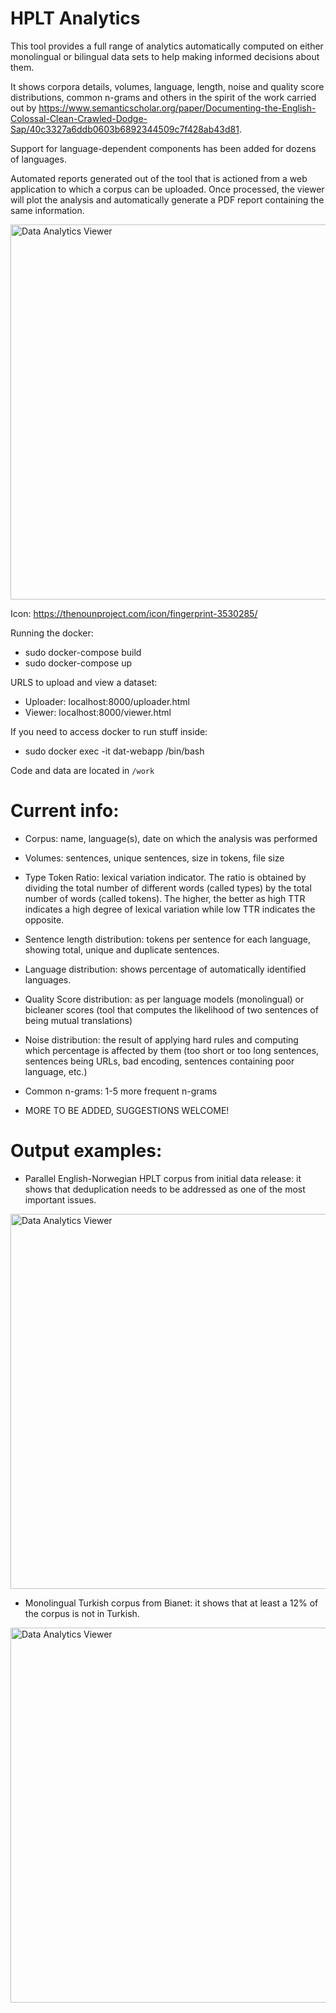 # HPLT Analytics

This tool provides a full range of analytics automatically computed on either monolingual or bilingual data sets to help making informed decisions about them. 

It shows corpora details, volumes, language, length, noise and quality score distributions, common n-grams and others in the spirit of the work carried out by https://www.semanticscholar.org/paper/Documenting-the-English-Colossal-Clean-Crawled-Dodge-Sap/40c3327a6ddb0603b6892344509c7f428ab43d81. 

Support for language-dependent components has been added for dozens of languages. 

Automated reports generated out of the tool that is actioned from a web application to which a corpus can be uploaded. Once processed, the viewer will plot the analysis and automatically generate a PDF report containing the same information. 

<img alt="Data Analytics Viewer" src="https://github.com/hplt-project/data-analytics-tool/blob/main/img/bilingual.png" width=600 />

Icon: https://thenounproject.com/icon/fingerprint-3530285/

Running the docker:

* sudo docker-compose build
* sudo docker-compose up


URLS to upload and view a dataset: 
* Uploader: localhost:8000/uploader.html
* Viewer: localhost:8000/viewer.html

If you need to access docker to run stuff inside:
* sudo docker exec -it dat-webapp /bin/bash

Code and data are located in `/work`


# Current info: 

- Corpus: name, language(s), date on which the analysis was performed
- Volumes: sentences, unique sentences, size in tokens, file size
- Type Token Ratio: lexical variation indicator. The ratio is obtained by dividing the total number of different words (called types) by the total number of words (called tokens). The higher, the better as high TTR indicates a high degree of lexical variation while low TTR indicates the opposite. 
- Sentence length distribution: tokens per sentence for each language, showing total, unique and duplicate sentences.
- Language distribution: shows percentage of automatically identified languages.
- Quality Score distribution: as per language models (monolingual) or bicleaner scores (tool that computes the likelihood of two sentences of being mutual translations)
- Noise distribution: the result of applying hard rules and computing which percentage is affected by them (too short or too long sentences, sentences being URLs, bad encoding, sentences containing poor language, etc.)
- Common n-grams: 1-5 more frequent n-grams

- MORE TO BE ADDED, SUGGESTIONS WELCOME!

# Output examples: 

- Parallel English-Norwegian HPLT corpus from initial data release: it shows that deduplication needs to be addressed as one of the most important issues.

<img alt="Data Analytics Viewer" src="https://github.com/hplt-project/data-analytics-tool/blob/main/img/monolingual.png" width=600 />

  
- Monolingual Turkish corpus from Bianet: it shows that at least a 12% of the corpus is not in Turkish.

<img alt="Data Analytics Viewer" src="https://github.com/hplt-project/data-analytics-tool/blob/main/img/bianet.tr.png" width=600 />

